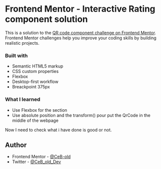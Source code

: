 # Frontend Mentor - Interactive Rating component solution

This is a solution to the [QR code component challenge on Frontend Mentor]([https://www.frontendmentor.io/challenges/interactive-rating-component-koxpeBUmI]). Frontend Mentor challenges help you improve your coding skills by building realistic projects. 

### Built with

- Semantic HTML5 markup
- CSS custom properties
- Flexbox
- Desktop-first workflow
- Breackpoint 375px

### What I learned

- Use Flexbox for the section
- Use absolute position and the transform() pour put the QrCode in the middle of the webpage

Now I need to check what i have done is good or not.

## Author

- Frontend Mentor - [@CeB-old](https://www.frontendmentor.io/profile/CeB-old)
- Twitter - [@CeB_old_Dev](https://twitter.com/CeB_old_Dev)
